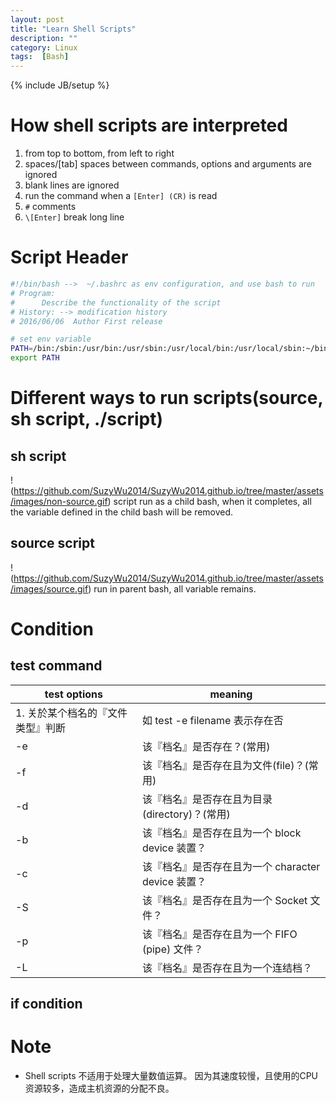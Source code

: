 ```yaml
---
layout: post
title: "Learn Shell Scripts"
description: ""
category: Linux
tags:  [Bash]
---
```

{% include JB/setup %}

# How shell scripts are interpreted 
1. from top to bottom, from left to right 
2. spaces/[tab] spaces between commands, options and arguments are ignored
3. blank lines are ignored
4. run the command when a `[Enter] (CR)` is read
5. `#` comments
6. `\[Enter]` break long line

# Script Header 

```bash
#!/bin/bash -->  ~/.bashrc as env configuration, and use bash to run 
# Program:
#      Describe the functionality of the script 
# History: --> modification history
# 2016/06/06  Author First release

# set env variable
PATH=/bin:/sbin:/usr/bin:/usr/sbin:/usr/local/bin:/usr/local/sbin:~/bin
export PATH

```

# Different ways to run scripts(source, sh script, ./script)

## sh script 
!(https://github.com/SuzyWu2014/SuzyWu2014.github.io/tree/master/assets/images/non-source.gif)
script run as a child bash, when it completes, all the variable defined in the child bash will be removed.

## source script 
!(https://github.com/SuzyWu2014/SuzyWu2014.github.io/tree/master/assets/images/source.gif)
run in parent bash, all variable remains.

# Condition

## test command 
| test options | meaning |
|--------------|---------|
|1. 关於某个档名的『文件类型』判断|如 test -e filename 表示存在否|
|-e  | 该『档名』是否存在？(常用)|
|-f  | 该『档名』是否存在且为文件(file)？(常用)|
|-d  | 该『档名』是否存在且为目录(directory)？(常用)|
|-b  | 该『档名』是否存在且为一个 block device 装置？|
|-c  | 该『档名』是否存在且为一个 character device 装置？|
|-S  | 该『档名』是否存在且为一个 Socket 文件？|
|-p  | 该『档名』是否存在且为一个 FIFO (pipe) 文件？|
|-L  | 该『档名』是否存在且为一个连结档？|

## if condition

# Note
+ Shell scripts 不适用于处理大量数值运算。 因为其速度较慢，且使用的CPU资源较多，造成主机资源的分配不良。